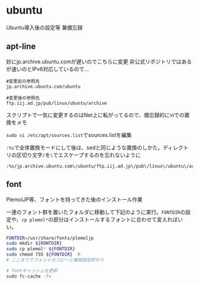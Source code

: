 # ubuntu
Ubuntu導入後の設定等 兼備忘録

## apt-line

妙にjp.archive.ubuntu.comが遅いのでこちらに変更
非公式リポジトリではあるが速いのとIPv6対応しているので...

```
#変更前の参照先
jp.archive.ubuntu.com/ubuntu

#変更後の参照先
ftp.iij.ad.jp/pub/linux/ubuntu/archive
```

スクリプトで一気に変更するのはNet上に転がってるので、備忘録的にviでの置換をメモ

`sudo vi /etc/apt/sources.list`でsources.listを編集

`:%s`で全体置換モードにして後は、sedと同じような置換のしかた。ディレクトリの区切り文字`/`を`\`でエスケープするのを忘れないように

```
:%s/jp.archive.ubuntu.com\/ubuntu/ftp.iij.ad.jp\/pub\/linux\/ubuntu\/archive/
```

## font

PlemolJP等、フォントを持ってきた後のインストール作業

一連のフォント群を置いたフォルダに移動して下記のように実行。`FONTDIR`の設定や、`cp plemol*`の部分はインストールするフォントに合わせて変えればいい。

```sh
FONTDIR=/usr/share/fonts/plemoljp
sudo mkdir ${RONTDIR}
sudo cp plemol* ${FONTDIR}
sudo chmod 755 ${FONTDIR} -R
# ここまででフォントのコピーと権限設定終わり

# fontキャッシュを更新
sudo fc-cache -fv
```
